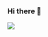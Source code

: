 ### Hi there 👋

![](https://github-readme-stats.vercel.app/api?username=warchant&count_private=true&show_icons=true&theme=dracula)
